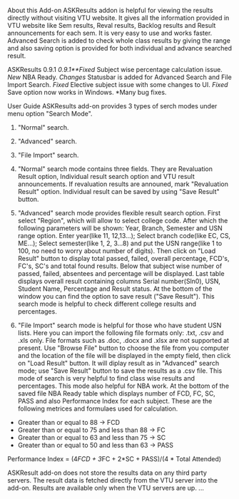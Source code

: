 
About this Add-on
ASKResults addon is helpful for viewing the results directly without visiting VTU website. It gives all the information provided in VTU website like Sem results, Reval results, Backlog results and Result announcements for each sem. It is very easy to use and works faster. Advanced Search is added to check whole class results by giving the range and also saving option is provided for both individual and advance searched result.

ASKResults 0.9.1
*0.9.1**Fixed* Subject wise percentage calculation issue.
*New* NBA Ready.
*Changes* Statusbar is added for Advanced Search and File Import Search.
*Fixed* Elective subject issue with some changes to UI.
*Fixed* Save option now works in Windows.
*Many bug fixes.

User Guide
ASKResults add-on provides 3 types of serch modes under menu option "Search Mode".
1. "Normal" search.
2. "Advanced" search.
3. "File Import" search.

1. "Normal" search mode contains three fields. They are Revaluation Result option, Individual result search option and VTU result announcements. If revaluation results are announed, mark "Revaluation Result" option. Individual result can be saved by using "Save Result" button.

2. "Advanced" search mode provides flexible result search option. First select "Region", which will allow to select college code. After which the following parameters will be shown: Year, Branch, Semester and USN range option. Enter year(like 11, 12,13...); Select branch code(like EC, CS, ME...); Select semester(like 1, 2, 3...8) and put the USN range(like 1 to 100, no need to worry about number of digits). Then click on "Load Result" button to display total passed, failed, overall percentage, FCD's, FC's, SC's and total found results. Below that subject wise number of passed, failed, absentees and percentage will be displayed. Last table displays overall result containing columns Serial number(Sln0), USN, Student Name, Percentage and Result status. At the bottom of the window you can find the option to save result ("Save Result"). This search mode is helpful to check different college results and percentages.

3. "File Import" search mode is helpful for those who have student USN lists. Here you can import the following file formats only: .txt, .csv and .xls only. File formats such as .doc, .docx and .xlsx are not supported at present. Use "Browse File" button to choose the file from you computer and the location of the file will be displayed in the empty field, then click on "Load Result" button. It will diplay result as in "Advanced" search mode; use "Save Result" button to save the results as a .csv file. This mode of search is very helpful to find class wise results and percentages. This mode also helpful for NBA work. At the bottom of the saved file NBA Ready table which displays number of FCD, FC, SC, PASS and also Performance Index for each subject.
These are the following metrices and formulaes used for calculation.
* Greater than or equal to 88 -> FCD
* Greater than or equal to 75 and less than 88 -> FC
* Greater than or equal to 63 and less than 75 -> SC
* Greater than or equal to 50 and less than 63 -> PASS

Performance Index = (4*FCD + 3*FC + 2*SC + PASS)/(4 * Total Attended)

ASKResult add-on does not store the results data on any third party servers. The result data is fetched directly from the VTU server into the add-on. Results are available only when the VTU servers are up.
...
